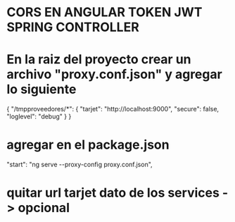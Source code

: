 
# CORS EN ANGULAR TOKEN JWT SPRING CONTROLLER
# En la raiz del proyecto crear un archivo "proxy.conf.json" y agregar lo siguiente
{
  "/tmpproveedores/*": {
    "tarjet": "http://localhost:9000",
    "secure": false,
    "loglevel": "debug"
  }
}
# agregar en el package.json
"start": "ng serve --proxy-config proxy.conf.json",
# quitar url tarjet dato de los services -> opcional
